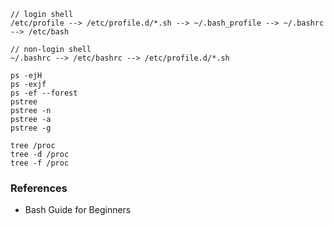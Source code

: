 ```
// login shell
/etc/profile --> /etc/profile.d/*.sh --> ~/.bash_profile --> ~/.bashrc  --> /etc/bash 
```

```
// non-login shell
~/.bashrc --> /etc/bashrc --> /etc/profile.d/*.sh
```

```
ps -ejH
ps -exjf
ps -ef --forest
pstree
pstree -n
pstree -a
pstree -g

tree /proc
tree -d /proc
tree -f /proc
```

### References
*	Bash Guide for Beginners
